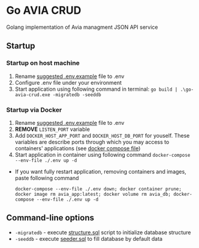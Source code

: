 # Go AVIA CRUD
Golang implementation of Avia managment JSON API service

## Startup

### Startup on host machine
1. Rename [suggested .env.example](.env.example) file to .env
2. Configure .env file under your environment
3. Start application using following command in terminal:
`go build | .\go-avia-crud.exe -migratedb -seeddb`

### Startup via Docker
1. Rename [suggested .env.example](.env.example) file to .env
2. **REMOVE** `LISTEN_PORT` variable
3. Add `DOCKER_HOST_APP_PORT` and `DOCKER_HOST_DB_PORT` for youself. These variables are describe ports through which you may access to containers' applications (see [docker compose file](docker-compose.yml))
4. Start application in container using following command
`docker-compose --env-file ./.env up -d`
- If you want fully restart application, removing containers and images, paste following command

  `docker-compose --env-file ./.env down; docker container prune; docker image rm avia_app:latest; docker volume rm avia_db; docker-compose --env-file ./.env up -d`

## Command-line options
* `-migratedb` - execute [structure.sql](dbo/structure.sql) script to initialize database structure
* `-seeddb` - execute [seeder.sql](dbo/seeder.sql) to fill database by default data